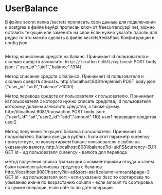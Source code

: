 # UserBalance
В файле secret папка /secrets прописать свои данные для подключения к postgres
в файле keyApi прописан ключ от freecurrencyapi.net, можно оставить текущий или заменить на свой 
Если нужно указать пароль для редис то это можно сделать в файле secrets/redisPass
Конфигурации в config.json
```

```
Метод начисления средств на баланс. Принимает id пользователя и сколько средств зачислить.
```http://localhost:8081/replenish```
POST
body json: {"user_id":"uid1","balance":1314}

Метод списания средств с баланса. Принимает id пользователя и сколько средств списать.
http://localhost:8081/replenish
POST
body json: {"user_id":"uid1","balance":-1000}

Метод перевода средств от пользователя к пользователю. Принимает id пользователя с которого нужно списать средства, id пользователя которому должны зачислить средства, а также сумму.
http://localhost:8081/transaction
POST
body json: {"user1_id":"ad","user2_id":"add","amount":110}
user1 переводит средства user2

Метод получения текущего баланса пользователя. Принимает id пользователя. Баланс всегда в рублях.
Если этот параметр cureency присутствует, то конвертируем баланс пользователя с рубля на указанную валюту.
http://localhost:8081/balance?id=uid1S&currency=EUR
GET
id - ид пользователя
cureency - валюта для перевода

 метод получения списка транзакций с комментариями откуда и зачем были начислены/списаны средства с баланса
 http://localhost:8081/history?id=ad&sort=asc&column=amount&page=3
 GET
 id - ид пользователя
 sort - если указанно desc то сортировка по убыванию иначе по возрастанию 
 column - если amount то сортировка по сумме операции, если date то по дате операции
